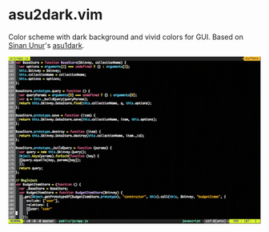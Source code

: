 # asu2dark.vim

Color scheme with dark background and vivid colors for GUI. Based on [Sinan Unur](https://www.unur.com/sinan/)'s [asu1dark](http://www.vim.org/scripts/script.php?script_id=121).

![Screenshot](/screenshot.png)
